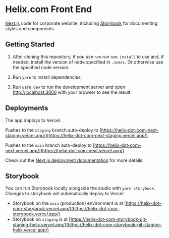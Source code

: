 # Helix.com Front End 
[Next.js](https://nextjs.org/docs) code for corporate website, including [Storybook](https://storybook.js.org/docs/react/get-started/install/) for documenting styles and components.

## Getting Started

1. After cloning this repository, if you use `nvm` run `nvm install` to use and, if needed, install the version of node specified in `.nvmrc`. Or otherwise use the specified node version.

2. Run `yarn` to install dependencies.

3. Run `yarn dev` to run the development server and open [http://localhost:3000](http://localhost:3000) with your browser to see the result.

## Deployments

The app deploys to Vercel.

Pushes to the `staging` branch auto-deploy to [https://helix-dot-com-next-staging.vercel.app/](https://helix-dot-com-next-staging.vercel.app/).

Pushes to the `main` branch auto-deploy to [https://helix-dot-com-next.vercel.app/](https://helix-dot-com-next.vercel.app/).

Check out the [Next.js deployment documentation](https://nextjs.org/docs/deployment) for more details.


## Storybook

You can run Storybook locally alongside the studio with `yarn storybook`. Changes to storybook will automatically deploy to Vercel:
- Storybook on the `main` (production) environment is at [https://helix-dot-com-storybook.vercel.app/](https://helix-dot-com-storybook.vercel.app/)
- Storybook on `staging` is at [https://helix-dot-com-storybook-git-staging-helix.vercel.app/](https://helix-dot-com-storybook-git-staging-helix.vercel.app/)
